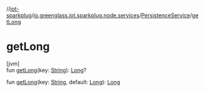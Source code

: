 //[iot-sparkplug](../../../index.md)/[io.greenglass.iot.sparkplug.node.services](../index.md)/[PersistenceService](index.md)/[getLong](get-long.md)

# getLong

[jvm]\
fun [getLong](get-long.md)(key: [String](https://kotlinlang.org/api/latest/jvm/stdlib/kotlin/-string/index.html)): [Long](https://kotlinlang.org/api/latest/jvm/stdlib/kotlin/-long/index.html)?

fun [getLong](get-long.md)(key: [String](https://kotlinlang.org/api/latest/jvm/stdlib/kotlin/-string/index.html), default: [Long](https://kotlinlang.org/api/latest/jvm/stdlib/kotlin/-long/index.html)): [Long](https://kotlinlang.org/api/latest/jvm/stdlib/kotlin/-long/index.html)
